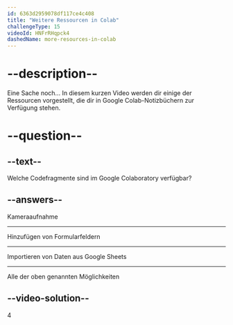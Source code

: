 ```yaml
---
id: 6363d2959078df117ce4c408
title: "Weitere Ressourcen in Colab"
challengeType: 15
videoId: HNFrRHqpck4
dashedName: more-resources-in-colab
---
```


# --description--

Eine Sache noch... In diesem kurzen Video werden dir einige der Ressourcen vorgestellt, die dir in Google Colab-Notizbüchern zur Verfügung stehen.

# --question--

## --text--

Welche Codefragmente sind im Google Colaboratory verfügbar?

## --answers--

Kameraaufnahme

---

Hinzufügen von Formularfeldern

---

Importieren von Daten aus Google Sheets

---

Alle der oben genannten Möglichkeiten

## --video-solution--

4
